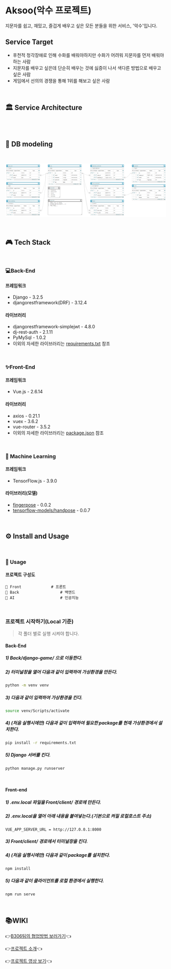# Aksoo(악수 프로젝트)

지문자를 쉽고, 재밌고, 즐겁게 배우고 싶은 모든 분들을 위한 서비스, '악수'입니다.



## Service Target

- 후천적 청각장애로 인해 수화를 배워야하지만 수화가 어려워 지문자를 먼저 배워야 하는 사람
- 지문자를 배우고 싶은데 단순히 배우는 것에 싫증이 나서 색다른 방법으로 배우고 싶은 사람
- 게임에서 선의의 경쟁을 통해 1위를 해보고 싶은 사람

</br>

## 🏛 Service Architecture

</br>

</br>

## 💾 DB modeling

</br>

![image-20211114212428729](README.assets/image-20211114212428729.png)

</br>

## 🎮 Tech Stack

</br>

### 💻Back-End

#### 프레임워크

- Django - 3.2.5
- djangorestframework(DRF) - 3.12.4

#### 라이브러리

- djangorestframework-simplejwt - 4.8.0
- dj-rest-auth - 2.1.11
- PyMySql - 1.0.2
- 이외의 자세한 라이브러리는 [requirements.txt](./Back/django-game/requirements.txt) 참조

</br>

### ✨Front-End

#### 프레임워크

- Vue.js - 2.6.14

#### 라이브러리

- axios - 0.21.1
- vuex - 3.6.2
- vue-router - 3.5.2
- 이외의 자세한 라이브러리는 [package.json](./Front/client/package.json) 참조

</br>

### 👾 Machine Learning

#### 프레임워크

- TensorFlow.js - 3.9.0

#### 라이브러리(모델)

- [fingerpose](https://github.com/andypotato/fingerpose#readme) - 0.0.2
- [tensorflow-models/handpose](https://github.com/tensorflow/tfjs-models#readme) - 0.0.7

</br>

## ⚙️ Install and Usage

</br>

### 🔨 Usage

#### 프로젝트 구성도

```
📁 Front				# 프론트 
📁 Back					# 백엔드 
📁 AI					# 인공지능
```

</br>

### 프로젝트 시작하기(Local 기준)

> 각 폴더 별로 실행 시켜야 합니다.

#### Back-End

##### 1) Back/django-game/ 으로 이동한다.

##### 2) 터미널창을 열어 다음과 같이 입력하여 가상환경을 만든다.

```bash
python -m venv venv
```

##### 3) 다음과 같이 입력하여 가상환경을 킨다.

```bash
source venv/Scripts/activate
```

##### 4) (처음 실행시에만) 다음과 같이 입력하여 필요한 package를 현재 가상환경에서 설치한다.

```bash
pip install -r requirements.txt
```

##### 5) Django 서버를 킨다.

```bash
python manage.py runserver
```

</br>

#### Front-end

##### 1) .env.local 파일을 Front/client/ 경로에 만든다.

##### 2) .env.local을 열어 아래 내용을 붙여넣는다.(기본으로 켜질 로컬호스트 주소)

```
VUE_APP_SERVER_URL = http://127.0.0.1:8000
```

##### 3) Front/client/ 경로에서 터미널창을 킨다.

##### 4) (처음 실행시에만) 다음과 같이 package를 설치한다.

```bash
npm install
```

##### 5) 다음과 같이 클라이언트를 로컬 환경에서 실행한다.

```bash
npm run serve
```

</br>

## 📚WIKI
👉[B306팀의 협업방법 보러가기](https://github.com/zmd9220/Aksoo/wiki)👈

👉[프로젝트 소개](./악수_소개.pdf)👈

👉[프로젝트 영상 보기](https://youtu.be/qbOyOyLsYps)👈
